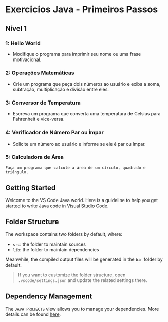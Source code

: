 # Exercicios Java - Primeiros Passos

## Nível 1

### 1:  Hello World

- Modifique o programa para imprimir seu nome ou uma frase motivacional.

### 2: Operações Matemáticas

- Crie um programa que peça dois números ao usuário e exiba a soma, subtração, multiplicação e divisão entre eles.

### 3: Conversor de Temperatura

- Escreva um programa que converta uma temperatura de Celsius para Fahrenheit e vice-versa.

### 4: Verificador de Número Par ou Ímpar

- Solicite um número ao usuário e informe se ele é par ou ímpar.

### 5: Calculadora de Área

    Faça um programa que calcule a área de um círculo, quadrado e triângulo.  

## Getting Started

Welcome to the VS Code Java world. Here is a guideline to help you get started to write Java code in Visual Studio Code.

## Folder Structure

The workspace contains two folders by default, where:

- `src`: the folder to maintain sources
- `lib`: the folder to maintain dependencies

Meanwhile, the compiled output files will be generated in the `bin` folder by default.

> If you want to customize the folder structure, open `.vscode/settings.json` and update the related settings there.

## Dependency Management

The `JAVA PROJECTS` view allows you to manage your dependencies. More details can be found [here](https://github.com/microsoft/vscode-java-dependency#manage-dependencies).
